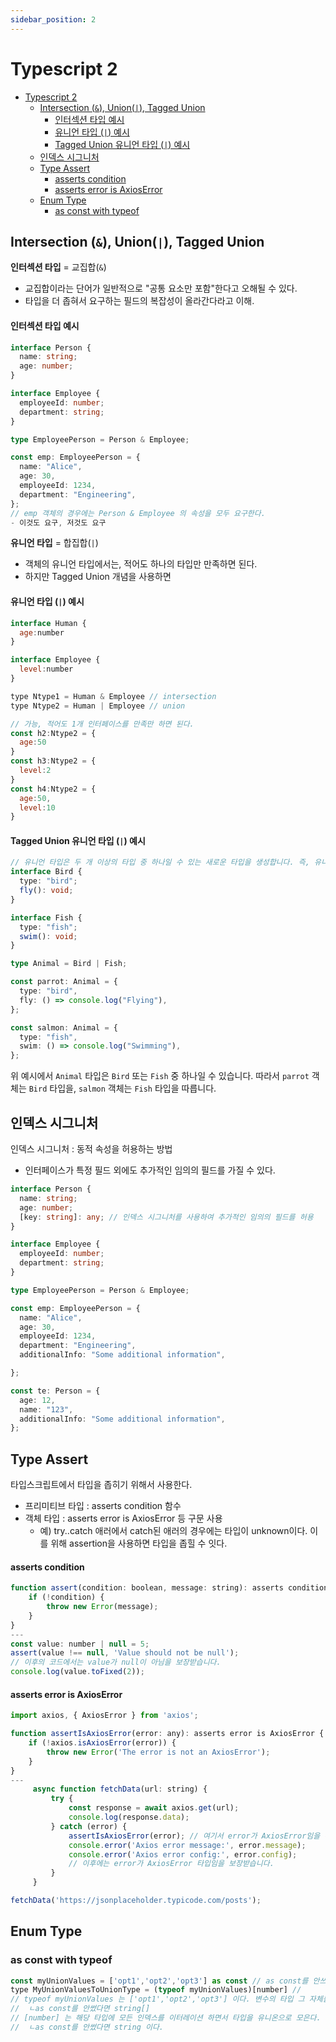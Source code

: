 ```yaml
---
sidebar_position: 2
---
```


# Typescript 2  

- [Typescript 2](#typescript-2)
  - [Intersection (`&`), Union(`|`), Tagged Union](#intersection--union-tagged-union)
      - [인터섹션 타입 예시](#인터섹션-타입-예시)
      - [유니언 타입 (`|`) 예시](#유니언-타입--예시)
      - [Tagged Union 유니언 타입 (`|`) 예시](#tagged-union-유니언-타입--예시)
  - [인덱스 시그니처](#인덱스-시그니처)
  - [Type Assert](#type-assert)
      - [asserts condition](#asserts-condition)
      - [asserts error is AxiosError](#asserts-error-is-axioserror)
  - [Enum Type](#enum-type)
    - [as const with typeof](#as-const-with-typeof)


## Intersection (`&`), Union(`|`), Tagged Union

**인터섹션 타입** =  교집합(`&`)  
- 교집합이라는 단어가 일반적으로 "공통 요소만 포함"한다고 오해될 수 있다.    
- 타입을 더 좁혀서 요구하는 필드의 복잡성이 올라간다라고 이해.  


#### 인터섹션 타입 예시

```typescript
interface Person {
  name: string;
  age: number;
}

interface Employee {
  employeeId: number;
  department: string;
}

type EmployeePerson = Person & Employee;

const emp: EmployeePerson = {
  name: "Alice",
  age: 30,
  employeeId: 1234,
  department: "Engineering",
};
// emp 객체의 경우에는 Person & Employee 의 속성을 모두 요구한다.  
- 이것도 요구, 저것도 요구   
```

**유니언 타입** = 합집합(`|`)   
- 객체의 유니언 타입에서는, 적어도 하나의 타입만 만족하면 된다.  
- 하지만 Tagged Union 개념을 사용하면

#### 유니언 타입 (`|`) 예시

```js
interface Human { 
  age:number
}

interface Employee {
  level:number
}

type Ntype1 = Human & Employee // intersection
type Ntype2 = Human | Employee // union  

// 가능, 적어도 1개 인터페이스를 만족만 하면 된다.  
const h2:Ntype2 = {
  age:50
}
const h3:Ntype2 = {
  level:2
}
const h4:Ntype2 = {
  age:50,
  level:10
}
```

#### Tagged Union 유니언 타입 (`|`) 예시
 
```typescript
// 유니언 타입은 두 개 이상의 타입 중 하나일 수 있는 새로운 타입을 생성합니다. 즉, 유니언 타입은 구성된 타입 중 하나를 만족하면 됩니다.
interface Bird {
  type: "bird";
  fly(): void;
}

interface Fish {
  type: "fish";
  swim(): void;
}

type Animal = Bird | Fish;

const parrot: Animal = {
  type: "bird",
  fly: () => console.log("Flying"),
};

const salmon: Animal = {
  type: "fish",
  swim: () => console.log("Swimming"),
};
```

위 예시에서 `Animal` 타입은 `Bird` 또는 `Fish` 중 하나일 수 있습니다. 따라서 `parrot` 객체는 `Bird` 타입을, `salmon` 객체는 `Fish` 타입을 따릅니다.


## 인덱스 시그니처

인덱스 시그니처 : 동적 속성을 허용하는 방법  
- 인터페이스가 특정 필드 외에도 추가적인 임의의 필드를 가질 수 있다.

```ts
interface Person {
  name: string;
  age: number;
  [key: string]: any; // 인덱스 시그니처를 사용하여 추가적인 임의의 필드를 허용
}

interface Employee {
  employeeId: number;
  department: string;
}

type EmployeePerson = Person & Employee;

const emp: EmployeePerson = {
  name: "Alice",
  age: 30,
  employeeId: 1234,
  department: "Engineering",
  additionalInfo: "Some additional information",

};

const te: Person = {
  age: 12,
  name: "123",
  additionalInfo: "Some additional information",
};

```

## Type Assert  

타입스크립트에서 타입을 좁히기 위해서 사용한다.  
- 프리미티브 타입 : asserts condition 함수  
- 객체 타입 : asserts error is AxiosError 등 구문 사용  
  - 예) try..catch 애러에서 catch된 애러의 경우에는 타입이 unknown이다. 이를 위해 assertion을 사용하면 타입을 좁힐 수 잇다.  

#### asserts condition

```js
function assert(condition: boolean, message: string): asserts condition {
    if (!condition) {
        throw new Error(message);
    }
}
---
const value: number | null = 5;
assert(value !== null, 'Value should not be null');
// 이후의 코드에서는 value가 null이 아님을 보장받습니다.
console.log(value.toFixed(2));
```

#### asserts error is AxiosError

```js
import axios, { AxiosError } from 'axios';

function assertIsAxiosError(error: any): asserts error is AxiosError {
    if (!axios.isAxiosError(error)) {
        throw new Error('The error is not an AxiosError');
    }
}
---
     async function fetchData(url: string) {
         try {
             const response = await axios.get(url);
             console.log(response.data);
         } catch (error) {
             assertIsAxiosError(error); // 여기서 error가 AxiosError임을 확인
             console.error('Axios error message:', error.message);
             console.error('Axios error config:', error.config);
             // 이후에는 error가 AxiosError 타입임을 보장받습니다.
         }
     }

fetchData('https://jsonplaceholder.typicode.com/posts');
```


## Enum Type

### as const with typeof

```js
const myUnionValues = ['opt1','opt2','opt3'] as const // as const를 안쓰면 string 타입으로 추론된다. 런타임때 값이 바뀔꺼야 라고 추론  
type MyUnionValuesToUnionType = (typeof myUnionValues)[number] // 
// typeof myUnionValues 는 ['opt1','opt2','opt3'] 이다. 변수의 타입 그 자체를 가져오는 것 
//  ㄴas const를 안썼다면 string[] 
// [number] 는 해당 타입에 모든 인덱스를 이터레이션 하면서 타입을 유니온으로 모은다. > 'opt1' | 'opt2' | 'opt3'
//  ㄴas const를 안썼다면 string 이다. 
```